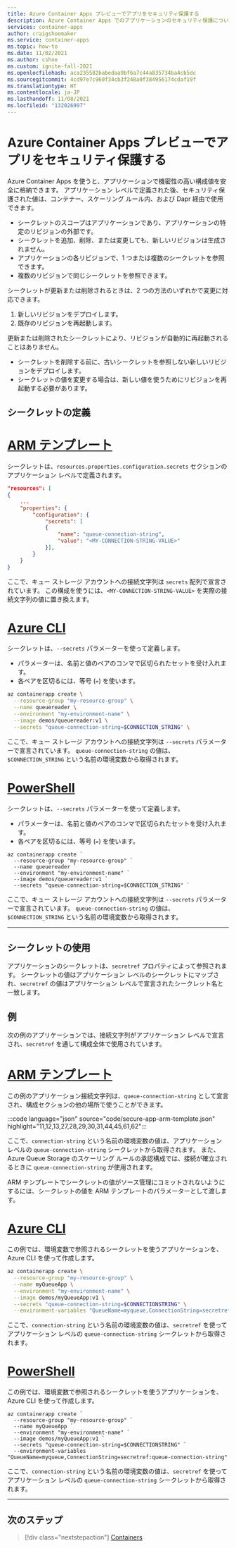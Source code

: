```yaml
---
title: Azure Container Apps プレビューでアプリをセキュリティ保護する
description: Azure Container Apps でのアプリケーションのセキュリティ保護について説明します。
services: container-apps
author: craigshoemaker
ms.service: container-apps
ms.topic: how-to
ms.date: 11/02/2021
ms.author: cshoe
ms.custom: ignite-fall-2021
ms.openlocfilehash: aca235582babedaa9bf6a7c44a835734ba4cb5dc
ms.sourcegitcommit: 4cd97e7c960f34cb3f248a0f384956174cdaf19f
ms.translationtype: HT
ms.contentlocale: ja-JP
ms.lasthandoff: 11/08/2021
ms.locfileid: "132026997"
---
```

# <a name="secure-an-app-in-azure-container-apps-preview"></a>Azure Container Apps プレビューでアプリをセキュリティ保護する

Azure Container Apps を使うと、アプリケーションで機密性の高い構成値を安全に格納できます。 アプリケーション レベルで定義された後、セキュリティ保護された値は、コンテナー、スケーリング ルール内、および Dapr 経由で使用できます。

- シークレットのスコープはアプリケーションであり、アプリケーションの特定のリビジョンの外部です。
- シークレットを追加、削除、または変更しても、新しいリビジョンは生成されません。
- アプリケーションの各リビジョンで、1 つまたは複数のシークレットを参照できます。
- 複数のリビジョンで同じシークレットを参照できます。

シークレットが更新または削除されるときは、2 つの方法のいずれかで変更に対応できます。

 1. 新しいリビジョンをデプロイします。
 2. 既存のリビジョンを再起動します。

更新または削除されたシークレットにより、リビジョンが自動的に再起動されることはありません。

- シークレットを削除する前に、古いシークレットを参照しない新しいリビジョンをデプロイします。
- シークレットの値を変更する場合は、新しい値を使うためにリビジョンを再起動する必要があります。

## <a name="defining-secrets"></a>シークレットの定義

# <a name="arm-template"></a>[ARM テンプレート](#tab/arm-template)

シークレットは、`resources.properties.configuration.secrets` セクションのアプリケーション レベルで定義されます。

```json
"resources": [
{
    ...
    "properties": {
        "configuration": {
            "secrets": [
            {
                "name": "queue-connection-string",
                "value": "<MY-CONNECTION-STRING-VALUE>"
            }],
        }
    }
}
```

ここで、キュー ストレージ アカウントへの接続文字列は `secrets` 配列で宣言されています。 この構成を使うには、`<MY-CONNECTION-STRING-VALUE>` を実際の接続文字列の値に置き換えます。

# <a name="azure-cli"></a>[Azure CLI](#tab/azure-cli)

シークレットは、`--secrets` パラメーターを使って定義します。

- パラメーターは、名前と値のペアのコンマで区切られたセットを受け入れます。
- 各ペアを区切るには、等号 (`=`) を使います。

```bash
az containerapp create \
  --resource-group "my-resource-group" \
  --name queuereader \
  --environment "my-environment-name" \
  --image demos/queuereader:v1 \
  --secrets "queue-connection-string=$CONNECTION_STRING" \
```

ここで、キュー ストレージ アカウントへの接続文字列は `--secrets` パラメーターで宣言されています。 `queue-connection-string` の値は、`$CONNECTION_STRING` という名前の環境変数から取得されます。

# <a name="powershell"></a>[PowerShell](#tab/powershell)

シークレットは、`--secrets` パラメーターを使って定義します。

- パラメーターは、名前と値のペアのコンマで区切られたセットを受け入れます。
- 各ペアを区切るには、等号 (`=`) を使います。

```azurecli
az containerapp create `
  --resource-group "my-resource-group" `
  --name queuereader `
  --environment "my-environment-name" `
  --image demos/queuereader:v1 `
  --secrets "queue-connection-string=$CONNECTION_STRING" `
```

ここで、キュー ストレージ アカウントへの接続文字列は `--secrets` パラメーターで宣言されています。 `queue-connection-string` の値は、`$CONNECTION_STRING` という名前の環境変数から取得されます。

---

## <a name="using-secrets"></a>シークレットの使用

アプリケーションのシークレットは、`secretref` プロパティによって参照されます。 シークレットの値はアプリケーション レベルのシークレットにマップされ、`secretref` の値はアプリケーション レベルで宣言されたシークレット名と一致します。

## <a name="example"></a>例

次の例のアプリケーションでは、接続文字列がアプリケーション レベルで宣言され、`secretref` を通して構成全体で使用されています。

# <a name="arm-template"></a>[ARM テンプレート](#tab/arm-template)

この例のアプリケーション接続文字列は、`queue-connection-string` として宣言され、構成セクションの他の場所で使うことができます。

:::code language="json" source="code/secure-app-arm-template.json" highlight="11,12,13,27,28,29,30,31,44,45,61,62":::

ここで、`connection-string` という名前の環境変数の値は、アプリケーション レベルの `queue-connection-string` シークレットから取得されます。 また、Azure Queue Storage のスケーリング ルールの承認構成では、接続が確立されるときに `queue-connection-string` が使用されます。

ARM テンプレートでシークレットの値がソース管理にコミットされないようにするには、シークレットの値を ARM テンプレートのパラメーターとして渡します。

# <a name="azure-cli"></a>[Azure CLI](#tab/azure-cli)

この例では、環境変数で参照されるシークレットを使うアプリケーションを、Azure CLI を使って作成します。

```bash
az containerapp create \
  --resource-group "my-resource-group" \
  --name myQueueApp \
  --environment "my-environment-name" \
  --image demos/myQueueApp:v1 \
  --secrets "queue-connection-string=$CONNECTIONSTRING" \
  --environment-variables "QueueName=myqueue,ConnectionString=secretref:queue-connection-string"
```

ここで、`connection-string` という名前の環境変数の値は、`secretref` を使ってアプリケーション レベルの `queue-connection-string` シークレットから取得されます。

# <a name="powershell"></a>[PowerShell](#tab/powershell)

この例では、環境変数で参照されるシークレットを使うアプリケーションを、Azure CLI を使って作成します。

```azurecli
az containerapp create `
  --resource-group "my-resource-group" `
  --name myQueueApp `
  --environment "my-environment-name" `
  --image demos/myQueueApp:v1 `
  --secrets "queue-connection-string=$CONNECTIONSTRING" `
  --environment-variables "QueueName=myqueue,ConnectionString=secretref:queue-connection-string"
```

ここで、`connection-string` という名前の環境変数の値は、`secretref` を使ってアプリケーション レベルの `queue-connection-string` シークレットから取得されます。

---

## <a name="next-steps"></a>次のステップ

> [!div class="nextstepaction"]
> [Containers](containers.md)
